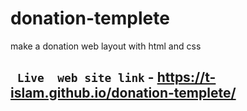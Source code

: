 # donation-templete
make a donation web layout  with html and css 

## ` Live  web site link` - https://t-islam.github.io/donation-templete/
